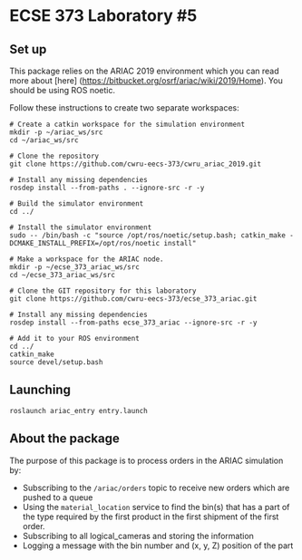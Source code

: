 # ECSE 373 Laboratory #5

## Set up

This package relies on the ARIAC 2019 environment which you can read more about [here] (https://bitbucket.org/osrf/ariac/wiki/2019/Home). You should be using ROS noetic. 

Follow these instructions to create two separate workspaces:

```
# Create a catkin workspace for the simulation environment
mkdir -p ~/ariac_ws/src
cd ~/ariac_ws/src

# Clone the repository
git clone https://github.com/cwru-eecs-373/cwru_ariac_2019.git

# Install any missing dependencies
rosdep install --from-paths . --ignore-src -r -y

# Build the simulator environment
cd ../

# Install the simulator environment
sudo -- /bin/bash -c "source /opt/ros/noetic/setup.bash; catkin_make -DCMAKE_INSTALL_PREFIX=/opt/ros/noetic install"

# Make a workspace for the ARIAC node.
mkdir -p ~/ecse_373_ariac_ws/src
cd ~/ecse_373_ariac_ws/src

# Clone the GIT repository for this laboratory
git clone https://github.com/cwru-eecs-373/ecse_373_ariac.git

# Install any missing dependencies
rosdep install --from-paths ecse_373_ariac --ignore-src -r -y

# Add it to your ROS environment
cd ../
catkin_make
source devel/setup.bash
```

## Launching

`roslaunch ariac_entry entry.launch`

## About the package

The purpose of this package is to process orders in the ARIAC simulation by:

- Subscribing to the `/ariac/orders` topic to receive new orders which are pushed to a queue
- Using the `material_location` service to find the bin(s) that has a part of the type
required by the first product in the first shipment of the first order.
- Subscribing to all logical_cameras and storing the information
- Logging a message with the bin number and (x, y, Z) position of the part
